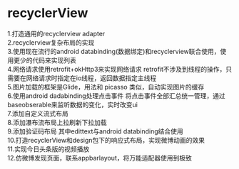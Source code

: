 # recyclerView
1.打造通用的recyclerview adapter  
2.recyclerview复杂布局的实现  
3.使用现在流行的android databinding(数据绑定)和recyclerview联合使用，使用更少的代码来实现列表  
4.网络请求使用retrofit+okHttp3来实现网络请求 retrofit不涉及到线程的操作，只需要在网络请求时指定在io线程，返回数据指定主线程  
5.图片加载的框架是Glide，用法和 picasso 类似，自动实现图片的缓存  
6.使用android dadabinding处理点击事件 将点击事件全部汇总统一管理，通过baseobserable来监听数据的变化，实时改变ui  
7.添加自定义流式布局  
8.添加瀑布流布局上拉刷新下拉加载  
9.添加验证码布局 其中edittext与android databinding结合使用  
10.打造recyclerView和design包下的响应式布局，实现微博动画的效果  
11.实现今日头条版的视频播放  
12.仿微博发现页面，联系appbarlayout，将万能适配器使用到极致


